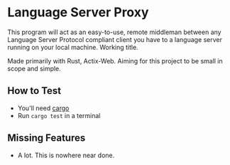 # Language Server Proxy

This program will act as an easy-to-use, remote middleman between any Language Server Protocol compliant client you have to a language server running on your local machine. Working title.

Made primarily with Rust, Actix-Web. Aiming for this project to be small in scope and simple.

## How to Test

- You'll need [cargo](https://crates.io/)
- Run `cargo test` in a terminal

## Missing Features

- A lot. This is nowhere near done.
